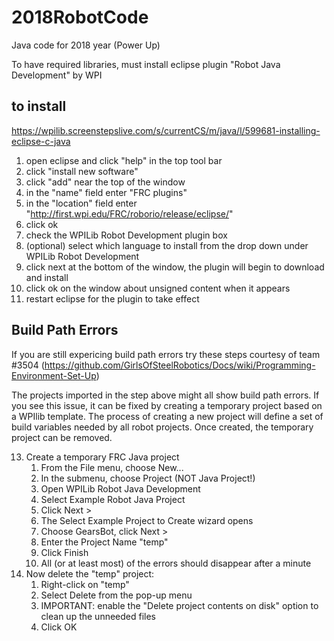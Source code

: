 # 2018RobotCode
Java code for 2018 year (Power Up)

To have required libraries, must install eclipse plugin "Robot Java Development" by WPI

to install
--------------
https://wpilib.screenstepslive.com/s/currentCS/m/java/l/599681-installing-eclipse-c-java

1. open eclipse and click "help" in the top tool bar
2. click "install new software" 
3. click "add" near the top of the window
4. in the "name" field enter "FRC plugins"
5. in the "location" field enter "http://first.wpi.edu/FRC/roborio/release/eclipse/"
6. click ok
7. check the WPILib Robot Development plugin box 
8. (optional) select which language to install from the drop down under WPILib Robot Development
9. click next at the bottom of the window, the plugin will begin to download and install
10. click ok on the window about unsigned content when it appears 
11. restart eclipse for the plugin to take effect

Build Path Errors
------------------

If you are still expericing build path errors try these steps courtesy of team #3504 (https://github.com/GirlsOfSteelRobotics/Docs/wiki/Programming-Environment-Set-Up)

The projects imported in the step above might all show build path errors. If you see this issue, it can be fixed by creating a temporary project based on a WPIlib template. The process of creating a new project will define a set of build variables needed by all robot projects. Once created, the temporary project can be removed.

13. Create a temporary FRC Java project
    1. From the File menu, choose New...
    2. In the submenu, choose Project (NOT Java Project!)
    3. Open WPILib Robot Java Development
    4. Select Example Robot Java Project
    5. Click Next >
    6. The Select Example Project to Create wizard opens
    7. Choose GearsBot, click Next >
    8. Enter the Project Name "temp"
    9. Click Finish
    10. All (or at least most) of the errors should disappear after a minute
14. Now delete the "temp" project:
    1. Right-click on "temp"
    2. Select Delete from the pop-up menu
    3. IMPORTANT: enable the "Delete project contents on disk" option to clean up the unneeded files
    4. Click OK
